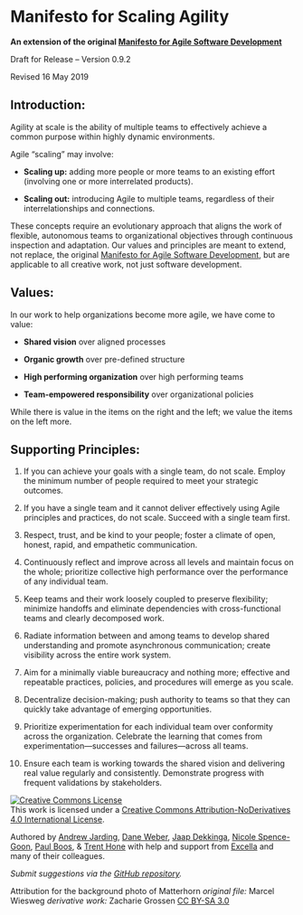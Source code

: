 # Manifesto for Scaling Agility
**An extension of the original [Manifesto for Agile Software Development](http://agilemanifesto.org/)**

Draft for Release – Version 0.9.2

Revised 16 May 2019

## Introduction:

Agility at scale is the ability of multiple teams to effectively achieve a common purpose within highly dynamic environments.

Agile “scaling” may involve:

* **Scaling up:** adding more people or more teams to an existing effort (involving one or more interrelated products).

* **Scaling out:** introducing Agile to multiple teams, regardless of their interrelationships and connections.

These concepts require an evolutionary approach that aligns the work of flexible, autonomous teams to organizational objectives through continuous inspection and adaptation. Our values and principles are meant to extend, not replace, the original [Manifesto for Agile Software Development](http://agilemanifesto.org/), but are applicable to all creative work, not just software development.

## Values:

In our work to help organizations become more agile, we have come to value:

* **Shared vision** over aligned processes

* **Organic growth** over pre-defined structure

* **High performing organization** over high performing teams

* **Team-empowered responsibility** over organizational policies

While there is value in the items on the right and the left; we value the items on the left more.

## Supporting Principles:

1. <a id="principle-1"></a>If you can achieve your goals with a single team, do not scale. Employ the minimum number of people required to meet your strategic outcomes.

2. <a id="principle-2"></a>If you have a single team and it cannot deliver effectively using Agile principles and practices, do not scale. Succeed with a single team first.

3. <a id="principle-3"></a>Respect, trust, and be kind to your people; foster a climate of open, honest, rapid, and empathetic communication.

4. <a id="principle-4"></a>Continuously reflect and improve across all levels and maintain focus on the whole; prioritize collective high performance over the performance of any individual team.

5. <a id="principle-5"></a>Keep teams and their work loosely coupled to preserve flexibility; minimize handoffs and eliminate dependencies with cross-functional teams and clearly decomposed work.

6. <a id="principle-6"></a>Radiate information between and among teams to develop shared understanding and promote asynchronous communication; create visibility across the entire work system.

7. <a id="principle-7"></a>Aim for a minimally viable bureaucracy and nothing more; effective and repeatable practices, policies, and procedures will emerge as you scale.

8. <a id="principle-8"></a>Decentralize decision-making; push authority to teams so that they can quickly take advantage of emerging opportunities.

9. <a id="principle-9"></a>Prioritize experimentation for each individual team over conformity across the organization. Celebrate the learning that comes from experimentation—successes and failures—across all teams.

10. <a id="principle-10"></a>Ensure each team is working towards the shared vision and delivering real value regularly and consistently. Demonstrate progress with frequent validations by stakeholders.

<a rel="license" href="http://creativecommons.org/licenses/by-nd/4.0/"><img alt="Creative Commons License" style="border-width:0" src="https://i.creativecommons.org/l/by-nd/4.0/88x31.png" /></a><br />This work is licensed under a <a rel="license" href="http://creativecommons.org/licenses/by-nd/4.0/">Creative Commons Attribution-NoDerivatives 4.0 International License</a>.

Authored by
[Andrew Jarding](https://www.linkedin.com/in/andrewjarding/),
[Dane Weber](https://www.linkedin.com/in/daneweber/),
[Jaap Dekkinga](https://www.linkedin.com/in/jaap-dekkinga/),
[Nicole Spence-Goon](https://www.linkedin.com/in/nicole-spence-goon-5068871/),
[Paul Boos](https://www.linkedin.com/in/paulboos/),
& [Trent Hone](https://www.linkedin.com/in/trent-hone-5a42775/)
with help and support from [Excella](https://www.excella.com) and many of their colleagues.

_Submit suggestions via the [GitHub repository](https://github.com/manifestoforscalingagility/ManifestoForScalingAgility.github.io)._

Attribution for the background photo of Matterhorn _original file:_ Marcel Wiesweg _derivative work:_ Zacharie Grossen [CC BY-SA 3.0](https://creativecommons.org/licenses/by-sa/3.0)
